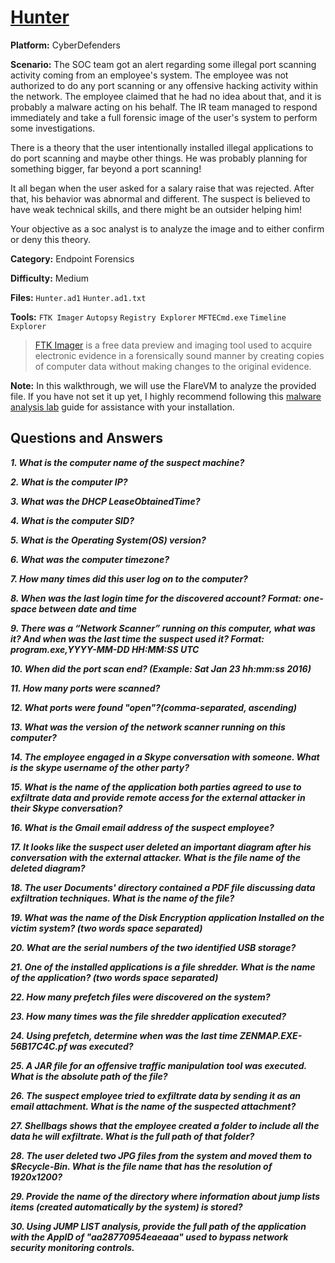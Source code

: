 # <a href="https://cyberdefenders.org/blueteam-ctf-challenges/hunter//">Hunter</a>

**Platform:** CyberDefenders

**Scenario:** The SOC team got an alert regarding some illegal port scanning activity coming from an employee's system. The employee was not authorized to do any port scanning or any offensive hacking activity within the network. The employee claimed that he had no idea about that, and it is probably a malware acting on his behalf. The IR team managed to respond immediately and take a full forensic image of the user's system to perform some investigations.

There is a theory that the user intentionally installed illegal applications to do port scanning and maybe other things. He was probably planning for something bigger, far beyond a port scanning!

It all began when the user asked for a salary raise that was rejected. After that, his behavior was abnormal and different. The suspect is believed to have weak technical skills, and there might be an outsider helping him!

Your objective as a soc analyst is to analyze the image and to either confirm or deny this theory.

**Category:** Endpoint Forensics

**Difficulty:** Medium

**Files:** `Hunter.ad1` `Hunter.ad1.txt`

**Tools:** `FTK Imager` `Autopsy` `Registry Explorer` `MFTECmd.exe` `Timeline Explorer`

> [FTK Imager](https://www.exterro.com/digital-forensics-software/ftk-imager) is a free data preview and imaging tool used to acquire electronic evidence in a forensically sound manner by creating copies of computer data without making changes to the original evidence.

**Note:** In this walkthrough, we will use the FlareVM to analyze the provided file. If you have not set it up yet, I highly recommend following this [malware analysis lab](https://github.com/mmhgwyjs/malware-analysis-lab/blob/main/README.md) guide for assistance with your installation.

## **Questions and Answers**

***1. What is the computer name of the suspect machine?***

***2. What is the computer IP?***

***3. What was the DHCP LeaseObtainedTime?***

***4. What is the computer SID?***

***5. What is the Operating System(OS) version?***

***6. What was the computer timezone?***

***7. How many times did this user log on to the computer?***

***8. When was the last login time for the discovered account? Format: one-space between date and time***

***9. There was a “Network Scanner” running on this computer, what was it? And when was the last time the suspect used it? Format: program.exe,YYYY-MM-DD HH:MM:SS UTC***

***10. When did the port scan end? (Example: Sat Jan 23 hh:mm:ss 2016)***

***11. How many ports were scanned?***

***12. What ports were found "open"?(comma-separated, ascending)***

***13. What was the version of the network scanner running on this computer?***

***14. The employee engaged in a Skype conversation with someone. What is the skype username of the other party?***

***15. What is the name of the application both parties agreed to use to exfiltrate data and provide remote access for the external attacker in their Skype conversation?***

***16. What is the Gmail email address of the suspect employee?***

***17. It looks like the suspect user deleted an important diagram after his conversation with the external attacker. What is the file name of the deleted diagram?***

***18. The user Documents' directory contained a PDF file discussing data exfiltration techniques. What is the name of the file?***

***19. What was the name of the Disk Encryption application Installed on the victim system? (two words space separated)***

***20. What are the serial numbers of the two identified USB storage?***

***21. One of the installed applications is a file shredder. What is the name of the application? (two words space separated)***

***22. How many prefetch files were discovered on the system?***

***23. How many times was the file shredder application executed?***

***24. Using prefetch, determine when was the last time ZENMAP.EXE-56B17C4C.pf was executed?***

***25. A JAR file for an offensive traffic manipulation tool was executed. What is the absolute path of the file?***

***26. The suspect employee tried to exfiltrate data by sending it as an email attachment. What is the name of the suspected attachment?***

***27. Shellbags shows that the employee created a folder to include all the data he will exfiltrate. What is the full path of that folder?***

***28. The user deleted two JPG files from the system and moved them to $Recycle-Bin. What is the file name that has the resolution of 1920x1200?***

***29. Provide the name of the directory where information about jump lists items (created automatically by the system) is stored?***

***30. Using JUMP LIST analysis, provide the full path of the application with the AppID of "aa28770954eaeaaa" used to bypass network security monitoring controls.***

